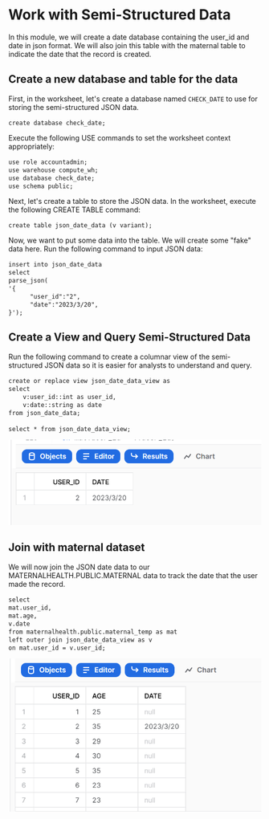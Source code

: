 # Work with Semi-Structured Data
In this module, we will create a date database containing the user_id and date in json format. We will also join this table with the maternal table to indicate the date that the record is created.

## Create a new database and table for the data
First, in the worksheet, let's create a database named ```CHECK_DATE``` to use for storing the semi-structured JSON data.
```
create database check_date;
```

Execute the following USE commands to set the worksheet context appropriately:
```
use role accountadmin;
use warehouse compute_wh;
use database check_date;
use schema public;
```

Next, let's create a table to store the JSON data. In the worksheet, execute the following CREATE TABLE command:
```
create table json_date_data (v variant);
```

Now, we want to put some data into the table. We will create some "fake" data here. Run the following command to input JSON data:
```
insert into json_date_data
select
parse_json(
'{
      "user_id":"2",
      "date":"2023/3/20",
}');
```

## Create a View and Query Semi-Structured Data
Run the following command to create a columnar view of the semi-structured JSON data so it is easier for analysts to understand and query. 
```
create or replace view json_date_data_view as
select
    v:user_id::int as user_id,
    v:date::string as date
from json_date_data;

select * from json_date_data_view;
```
![create database](image/3.1.png)

## Join with maternal dataset
We will now join the JSON date data to our MATERNALHEALTH.PUBLIC.MATERNAL data to track the date that the user made the record.
```
select 
mat.user_id,
mat.age,
v.date
from maternalhealth.public.maternal_temp as mat
left outer join json_date_data_view as v
on mat.user_id = v.user_id;
```
![create database](image/3.2.png)
